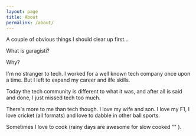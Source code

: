```yaml
---
layout: page
title: About
permalink: /about/
---
```


A couple of obvious things I should clear up first...

What is garagisti?

Why?

I'm no stranger to tech. I worked for a well known tech company once upon a time. But I left to expand my career and ilfe skills.

Today the tech community is different to what it was, and after all is said and done, I just missed tech too much.

There's more to me than tech though. I love my wife and son. I love my F1, I love cricket (all formats) and love to dabble in other ball sports.

Sometimes I love to cook (rainy days are awesome for slow cooked "<insert meat here>" ).
